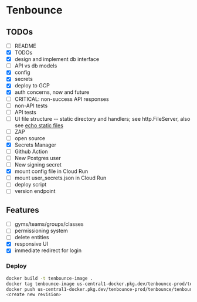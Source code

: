 # Tenbounce

## TODOs

- [ ] README
- [x] TODOs
- [x] design and implement db interface
- [ ] API vs db models
- [x] config
- [x] secrets
- [x] deploy to GCP
- [x] auth concerns, now and future
- [ ] CRITICAL: non-success API responses
- [ ] non-API tests
- [ ] API tests
- [ ] UI file structure -- static directory and handlers; see http.FileServer, also see [echo static files](https://echo.labstack.com/docs/static-files)
- [ ] ZAP
- [ ] open source
- [x] Secrets Manager
- [ ] Github Action
- [ ] New Postgres user
- [ ] New signing secret
- [x] mount config file in Cloud Run
- [ ] mount user_secrets.json in Cloud Run
- [ ] deploy script
- [ ] version endpoint

## Features

- [ ] gyms/teams/groups/classes
- [ ] permissioning system
- [ ] delete entities
- [x] responsive UI
- [x] immediate redirect for login

### Deploy

```sh
docker build -t tenbounce-image .
docker tag tenbounce-image us-central1-docker.pkg.dev/tenbounce-prod/tenbounce/tenbounce:release5
docker push us-central1-docker.pkg.dev/tenbounce-prod/tenbounce/tenbounce
<create new revision>
```
